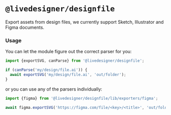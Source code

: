 # `@livedesigner/designfile`

Export assets from design files, we currently support Sketch, Illustrator and Figma documents.

### Usage

You can let the module figure out the correct parser for you:

```js
import {exportSVG, canParse} from '@livedesigner/designfile';

if (canParse('my/design/file.ai')) {
  await exportSVG('my/design/file.ai', 'out/folder');
}
```

or you can use any of the parsers individually:

```js
import {figma} from '@livedesigner/designfile/lib/exporters/figma';

await figma.exportSVG('https://figma.com/file/<key>/<title>', 'out/folder');
```
